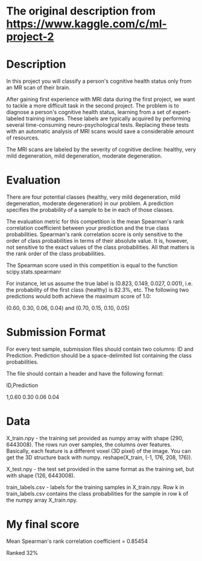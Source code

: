 # The original description from https://www.kaggle.com/c/ml-project-2

# Description

In this project you will classify a person's cognitive health status only from an MR scan of their brain.

After gaining first experience with MRI data during the first project, we want to tackle a more difficult task in the second project. The problem is to diagnose a person's cognitive health status, learning from a set of expert-labeled training images. These labels are typically acquired by performing several time-consuming neuro-psychological tests. Replacing these tests with an automatic analysis of MRI scans would save a considerable amount of resources.

The MRI scans are labeled by the severity of cognitive decline: healthy, very mild degeneration, mild degeneration, moderate degeneration.

# Evaluation

There are four potential classes (healthy, very mild degeneration, mild degeneration, moderate degeneration) in our problem. A prediction specifies the probability of a sample to be in each of those classes.

The evaluation metric for this competition is the mean Spearman's rank correlation coefficient between your prediction and the true class probabilities. Spearman's rank correlation score is only sensitive to the order of class probabilities in terms of their absolute value. It is, however, not sensitive to the exact values of the class probabilities. All that matters is the rank order of the class probabilities.

The Spearman score used in this competition is equal to the function scipy.stats.spearmanr

For instance, let us assume the true label is (0.823, 0.149, 0.027, 0.001), i.e. the probability of the first class (healthy) is 82.3%, etc. The following two predictions would both achieve the maximum score of 1.0:

(0.60, 0.30, 0.06, 0.04) and (0.70, 0.15, 0.10, 0.05)

# Submission Format

For every test sample, submission files should contain two columns: ID and Prediction. Prediction should be a space-delimited list containing the class probabilities.

The file should contain a header and have the following format:

ID,Prediction

1,0.60 0.30 0.06 0.04

# Data

X_train.npy - the training set provided as numpy array with shape (290, 6443008). The rows run over samples, the columns over features. Basically, each feature is a different voxel (3D pixel) of the image. You can get the 3D structure back with numpy. reshape(X_train, (-1, 176, 208, 176)).

X_test.npy - the test set provided in the same format as the training set, but with shape (126, 6443008).

train_labels.csv - labels for the training samples in X_train.npy. Row k in train_labels.csv contains the class probabilities for the sample in row k of the numpy array X_train.npy.

# My final score

Mean Spearman's rank correlation coefficient = 0.85454

Ranked 32%

